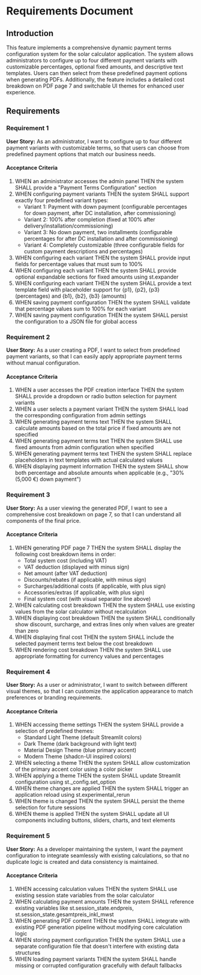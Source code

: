 # Requirements Document

## Introduction

This feature implements a comprehensive dynamic payment terms configuration system for the solar calculator application. The system allows administrators to configure up to four different payment variants with customizable percentages, optional fixed amounts, and descriptive text templates. Users can then select from these predefined payment options when generating PDFs. Additionally, the feature includes a detailed cost breakdown on PDF page 7 and switchable UI themes for enhanced user experience.

## Requirements

### Requirement 1

**User Story:** As an administrator, I want to configure up to four different payment variants with customizable terms, so that users can choose from predefined payment options that match our business needs.

#### Acceptance Criteria

1. WHEN an administrator accesses the admin panel THEN the system SHALL provide a "Payment Terms Configuration" section
2. WHEN configuring payment variants THEN the system SHALL support exactly four predefined variant types:
   - Variant 1: Payment with down payment (configurable percentages for down payment, after DC installation, after commissioning)
   - Variant 2: 100% after completion (fixed at 100% after delivery/installation/commissioning)
   - Variant 3: No down payment, two installments (configurable percentages for after DC installation and after commissioning)
   - Variant 4: Completely customizable (three configurable fields for custom payment descriptions and percentages)
3. WHEN configuring each variant THEN the system SHALL provide input fields for percentage values that must sum to 100%
4. WHEN configuring each variant THEN the system SHALL provide optional expandable sections for fixed amounts using st.expander
5. WHEN configuring each variant THEN the system SHALL provide a text template field with placeholder support for {p1}, {p2}, {p3} (percentages) and {b1}, {b2}, {b3} (amounts)
6. WHEN saving payment configuration THEN the system SHALL validate that percentage values sum to 100% for each variant
7. WHEN saving payment configuration THEN the system SHALL persist the configuration to a JSON file for global access

### Requirement 2

**User Story:** As a user creating a PDF, I want to select from predefined payment variants, so that I can easily apply appropriate payment terms without manual configuration.

#### Acceptance Criteria

1. WHEN a user accesses the PDF creation interface THEN the system SHALL provide a dropdown or radio button selection for payment variants
2. WHEN a user selects a payment variant THEN the system SHALL load the corresponding configuration from admin settings
3. WHEN generating payment terms text THEN the system SHALL calculate amounts based on the total price if fixed amounts are not specified
4. WHEN generating payment terms text THEN the system SHALL use fixed amounts from admin configuration when specified
5. WHEN generating payment terms text THEN the system SHALL replace placeholders in text templates with actual calculated values
6. WHEN displaying payment information THEN the system SHALL show both percentage and absolute amounts when applicable (e.g., "30% (5,000 €) down payment")

### Requirement 3

**User Story:** As a user viewing the generated PDF, I want to see a comprehensive cost breakdown on page 7, so that I can understand all components of the final price.

#### Acceptance Criteria

1. WHEN generating PDF page 7 THEN the system SHALL display the following cost breakdown items in order:
   - Total system cost (including VAT)
   - VAT deduction (displayed with minus sign)
   - Net amount (after VAT deduction)
   - Discounts/rebates (if applicable, with minus sign)
   - Surcharges/additional costs (if applicable, with plus sign)
   - Accessories/extras (if applicable, with plus sign)
   - Final system cost (with visual separator line above)
2. WHEN calculating cost breakdown THEN the system SHALL use existing values from the solar calculator without recalculation
3. WHEN displaying cost breakdown THEN the system SHALL conditionally show discount, surcharge, and extras lines only when values are greater than zero
4. WHEN displaying final cost THEN the system SHALL include the selected payment terms text below the cost breakdown
5. WHEN rendering cost breakdown THEN the system SHALL use appropriate formatting for currency values and percentages

### Requirement 4

**User Story:** As a user or administrator, I want to switch between different visual themes, so that I can customize the application appearance to match preferences or branding requirements.

#### Acceptance Criteria

1. WHEN accessing theme settings THEN the system SHALL provide a selection of predefined themes:
   - Standard Light Theme (default Streamlit colors)
   - Dark Theme (dark background with light text)
   - Material Design Theme (blue primary accent)
   - Modern Theme (shadcn-UI inspired colors)
2. WHEN selecting a theme THEN the system SHALL allow customization of the primary accent color using a color picker
3. WHEN applying a theme THEN the system SHALL update Streamlit configuration using st._config.set_option
4. WHEN theme changes are applied THEN the system SHALL trigger an application reload using st.experimental_rerun
5. WHEN theme is changed THEN the system SHALL persist the theme selection for future sessions
6. WHEN theme is applied THEN the system SHALL update all UI components including buttons, sliders, charts, and text elements

### Requirement 5

**User Story:** As a developer maintaining the system, I want the payment configuration to integrate seamlessly with existing calculations, so that no duplicate logic is created and data consistency is maintained.

#### Acceptance Criteria

1. WHEN accessing calculation values THEN the system SHALL use existing session state variables from the solar calculator
2. WHEN calculating payment amounts THEN the system SHALL reference existing variables like st.session_state.endpreis, st.session_state.gesamtpreis_inkl_mwst
3. WHEN generating PDF content THEN the system SHALL integrate with existing PDF generation pipeline without modifying core calculation logic
4. WHEN storing payment configuration THEN the system SHALL use a separate configuration file that doesn't interfere with existing data structures
5. WHEN loading payment variants THEN the system SHALL handle missing or corrupted configuration gracefully with default fallbacks